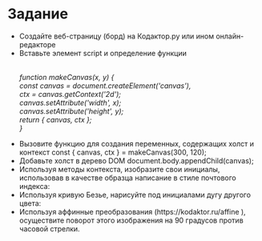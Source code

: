 <h1>Задание</h1>
<p>
  <ul>
    <li>Создайте	веб-страницу	(борд)	на	Кодактор.ру	или	ином	онлайн-редакторе</li>
<li>Вставьте	элемент	script и	определение	функции</li> <br>
<p>
<i>
function makeCanvas(x, y) {  <br>
 const canvas = document.createElement('canvas'),<br>
 ctx = canvas.getContext('2d');   <br>
 canvas.setAttribute('width', x);  <br>
 canvas.setAttribute('height', y);  <br>
 return { canvas, ctx };  <br>
}  <p>

</i>
<li>Вызовите	функцию для	создания	переменных,	содержащих	холст	и	контекст
const { canvas, ctx } = makeCanvas(300, 120);</li>
<li>Добавьте	холст	в	дерево	DOM
document.body.appendChild(canvas);</li>
<li>Используя	методы	контекста,	изобразите	свои	инициалы,	использовав	в	качестве	
образца написание	в	стиле	почтового	индекса:</li>
<li>Используя	кривую	Безье,	нарисуйте	под	инициалами	 дугу	другого	цвета:</li>
<li>Используя	аффинные	преобразования (https://kodaktor.ru/affine ),	осуществите	поворот	
этого	изображения	на	90	градусов	против	часовой	стрелки.</li>
    
  
  </p>
